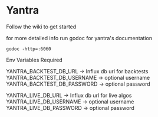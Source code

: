 # Yantra
Follow the wiki to get started

for more detailed info run godoc for yantra's documentation

`godoc -http=:6060`

Env Variables Required

YANTRA_BACKTEST_DB_URL -> Influx db url for backtests
YANTRA_BACKTEST_DB_USERNAME -> optional username
YANTRA_BACKTEST_DB_PASSWORD -> optional password

YANTRA_LIVE_DB_URL -> Influx db url for live algos
YANTRA_LIVE_DB_USERNAME -> optional username
YANTRA_LIVE_DB_PASSWORD -> optional password